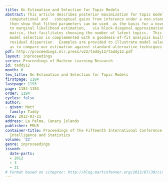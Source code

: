 ```yaml
---
title: On Estimation and Selection for Topic Models
abstract: This article describes posterior maximization for topic models, identifying
  computational and   conceptual gains from inference under a non-standard    parametrization.  We
  then show that fitted parameters can be used  as the basis for a novel approach
  to marginal likelihood estimation,   via block-diagonal approximation to the information
  matrix, that facilitates choosing the number of latent topics.  This   likelihood-based
  model selection is complemented with a goodness-of-fit analysis built around estimated
  residual dispersion.  Examples are provided to illustrate model selection as well
  as to compare our estimation against standard alternative techniques.
pdf: http://proceedings.mlr.press/v22/taddy12/taddy12.pdf
layout: inproceedings
series: Proceedings of Machine Learning Research
id: taddy12
month: 0
tex_title: On Estimation and Selection for Topic Models
firstpage: 1184
lastpage: 1193
page: 1184-1193
order: 1184
cycles: false
author:
- given: Matt
  family: Taddy
date: 2012-03-21
address: La Palma, Canary Islands
publisher: PMLR
container-title: Proceedings of the Fifteenth International Conference on Artificial
  Intelligence and Statistics
volume: '22'
genre: inproceedings
issued:
  date-parts:
  - 2012
  - 3
  - 21
# Format based on citeproc: http://blog.martinfenner.org/2013/07/30/citeproc-yaml-for-bibliographies/
---
```

